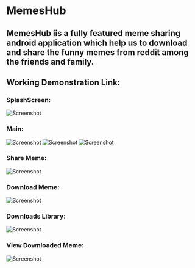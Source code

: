 # MemesHub

<h2>MemesHub iis a fully featured meme sharing android application which help us to
download and share the funny memes from reddit among the friends and family.</h2>

<h2>Working Demonstration Link: </h2>

<h3>SplashScreen: </h3>

![Screenshot](/screenshots/splash_screen.png)

<h3>Main: </h3>

![Screenshot](/screenshots/main.jpg)
![Screenshot](/screenshots/meme_1.jpg)
![Screenshot](/screenshots/meme_2.jpg)

<h3>Share Meme: </h3>

![Screenshot](/screenshots/share_meme.jpg)

<h3>Download Meme: </h3>

![Screenshot](/screenshots/download_meme.jpg)

<h3>Downloads Library: </h3>

![Screenshot](/screenshots/download_library.jpg)

<h3>View Downloaded Meme: </h3>

![Screenshot](/screenshots/view_downloaded_meme.jpg)
